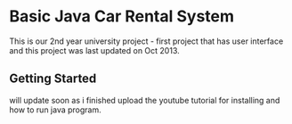 # Basic Java Car Rental System

This is our 2nd year university project - first project that has user interface and this project was last updated on Oct 2013.

## Getting Started

will update soon as i finished upload the youtube tutorial for installing and how to run java program.

